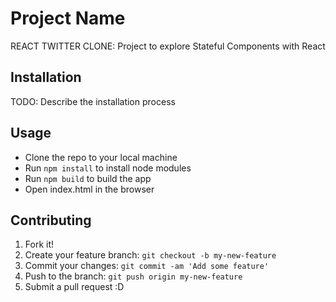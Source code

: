 # Project Name

REACT TWITTER CLONE: Project to explore Stateful Components with React


## Installation

TODO: Describe the installation process

## Usage

- Clone the repo to your local machine
- Run `npm install` to install node modules
- Run `npm build` to build the app
- Open index.html in the browser

## Contributing

1. Fork it!
2. Create your feature branch: `git checkout -b my-new-feature`
3. Commit your changes: `git commit -am 'Add some feature'`
4. Push to the branch: `git push origin my-new-feature`
5. Submit a pull request :D

